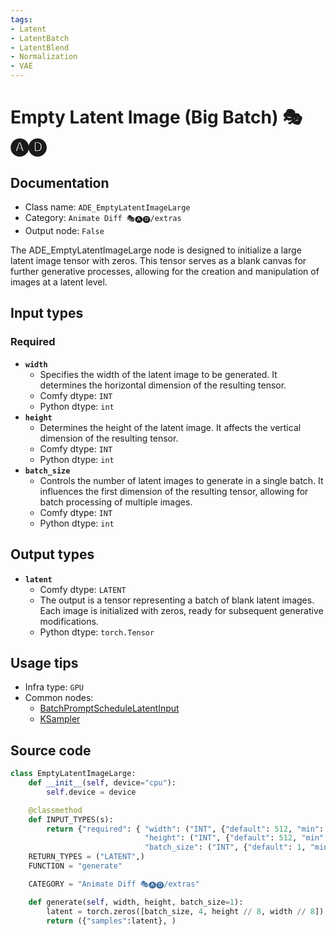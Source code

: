 ```yaml
---
tags:
- Latent
- LatentBatch
- LatentBlend
- Normalization
- VAE
---
```


# Empty Latent Image (Big Batch) 🎭🅐🅓
## Documentation
- Class name: `ADE_EmptyLatentImageLarge`
- Category: `Animate Diff 🎭🅐🅓/extras`
- Output node: `False`

The ADE_EmptyLatentImageLarge node is designed to initialize a large latent image tensor with zeros. This tensor serves as a blank canvas for further generative processes, allowing for the creation and manipulation of images at a latent level.
## Input types
### Required
- **`width`**
    - Specifies the width of the latent image to be generated. It determines the horizontal dimension of the resulting tensor.
    - Comfy dtype: `INT`
    - Python dtype: `int`
- **`height`**
    - Determines the height of the latent image. It affects the vertical dimension of the resulting tensor.
    - Comfy dtype: `INT`
    - Python dtype: `int`
- **`batch_size`**
    - Controls the number of latent images to generate in a single batch. It influences the first dimension of the resulting tensor, allowing for batch processing of multiple images.
    - Comfy dtype: `INT`
    - Python dtype: `int`
## Output types
- **`latent`**
    - Comfy dtype: `LATENT`
    - The output is a tensor representing a batch of blank latent images. Each image is initialized with zeros, ready for subsequent generative modifications.
    - Python dtype: `torch.Tensor`
## Usage tips
- Infra type: `GPU`
- Common nodes:
    - [BatchPromptScheduleLatentInput](../../ComfyUI_FizzNodes/Nodes/BatchPromptScheduleLatentInput.md)
    - [KSampler](../../Comfy/Nodes/KSampler.md)



## Source code
```python
class EmptyLatentImageLarge:
    def __init__(self, device="cpu"):
        self.device = device

    @classmethod
    def INPUT_TYPES(s):
        return {"required": { "width": ("INT", {"default": 512, "min": 64, "max": comfy_nodes.MAX_RESOLUTION, "step": 8}),
                              "height": ("INT", {"default": 512, "min": 64, "max": comfy_nodes.MAX_RESOLUTION, "step": 8}),
                              "batch_size": ("INT", {"default": 1, "min": 1, "max": 262144})}}
    RETURN_TYPES = ("LATENT",)
    FUNCTION = "generate"

    CATEGORY = "Animate Diff 🎭🅐🅓/extras"

    def generate(self, width, height, batch_size=1):
        latent = torch.zeros([batch_size, 4, height // 8, width // 8])
        return ({"samples":latent}, )

```
